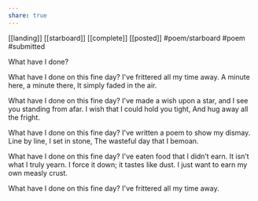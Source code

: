 ```yaml
---
share: true
---
```

[[landing]]
[[starboard]] [[complete]] [[posted]]   #poem/starboard #poem #submitted 

What have I done?

What have I done on this fine day?
I've frittered all my time away. 
A minute here, a minute there,
It simply faded in the air. 
  
What have I done on this fine day? 
I've made a wish upon a star,
and I see you standing from afar. 
I wish that I could hold you tight, 
And hug away all the fright. 
  
What have I done on this fine day? 
I've written a poem to show my dismay. 
Line by line, I set in stone, 
The wasteful day that I bemoan. 
  
What have I done on this fine day? 
I've eaten food that I didn’t earn. 
It isn’t what I truly yearn.
I force it down; it tastes like dust. 
I just want to earn my own measly crust. 

What have I done on this fine day? 
I've frittered all my time away.